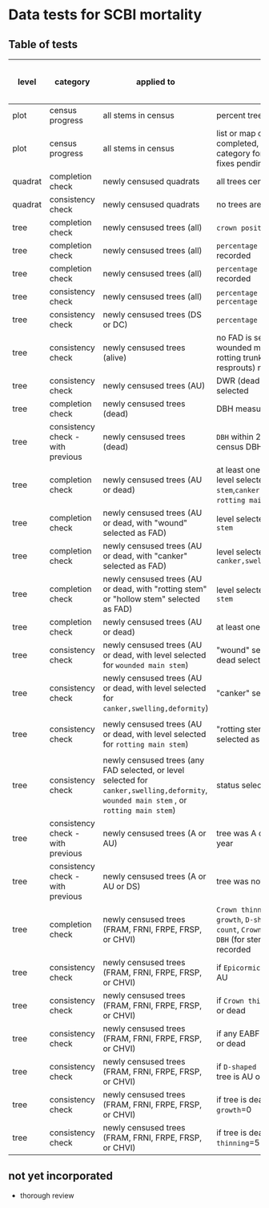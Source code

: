 # Data tests for SCBI mortality

## Table of tests 

level | category | applied to | test  | warning (W) or error (E) | coded | requires field fix? | auto fix (when applicable)
----  | ---- | ----  | ----  | ---- | ---- | ---- | ---- 
plot | census progress | all stems in census | percent trees censused | NA |  2021 | NA | NA 
plot | census progress | all stems in census | list or map of quadrats completed, with additional category for censused with fixes pending | NA |  not yet | NA | NA 
quadrat | completion check | newly censused quadrats | all trees censused |  E | 2021 | Y | NA 
quadrat  | consistency check | newly censused quadrats | no trees are duplicated |   W | 2021 | N | use latest record 
tree | completion check | newly censused trees (all) | `crown position` is recorded | E | 2021 | Y | NA 
tree | completion check | newly censused trees (all) |`percentage of crown intact` is recorded | E | 2021 | Y | NA 
tree | completion check | newly censused trees (all) |`percentage of crown living` is recorded | E | 2021 | Y | NA 
tree | consistency check | newly censused trees (all) | `percentage of crown living` ≤ `percentage of crown intact` | E | 2021 | initially | [issue 13](https://github.com/SCBI-ForestGEO/SCBImortality/issues/13)
tree | consistency check | newly censused trees (DS or DC) | `percentage of crown living` = 0 | E | 2021 | Y | NA
tree | consistency check | newly censused trees (alive) | no FAD is selected; no record of wounded main stem, canker, or rotting trunk; DWR (dead with resprouts) not selected | E | 2021 | Y | NA
tree | consistency check | newly censused trees (AU) | DWR (dead with resprouts) not selected |E |  2021 | initially | ---
tree | completion check | newly censused trees (dead) | DBH measured | E | 2021 | Y | NA 
tree | consistency check - with previous | newly censused trees (dead) | `DBH` within 2cm of most recent census DBH | W | 2021 | Y | NA
tree | completion check | newly censused trees (AU or dead) | at least one FAD is selected (OR level selected for `wounded main stem`,`canker,swelling,deformity`, `rotting main stem`)* | E |2021 | Y | NA 
tree | completion check | newly censused trees (AU or dead, with "wound" selected as FAD) | level selected for `wounded main stem` | E |2021 | Y | NA 
tree | completion check | newly censused trees (AU or dead, with "canker" selected as FAD) | level selected for `canker,swelling,deformity` |E | 2021 | Y | NA 
tree | completion check | newly censused trees (AU or dead, with "rotting stem" or "hollow stem" selected as FAD) | level selected for `rotting main stem` | E |2021 | Y | NA 
tree | completion check | newly censused trees (AU or dead) | at least one photo was taken | W | not yet | Y | NA 
tree | consistency check | newly censused trees (AU or dead, with level selected for `wounded main stem`)| "wound" selected as FAD, AU or dead selected as status | W| 2021 | N | add wound to FAD list*
tree | consistency check | newly censused trees (AU or dead, with level selected for `canker,swelling,deformity`)| "canker" selected as FAD | W| 2021 | N | add canker to FAD list* 
tree | consistency check | newly censused trees (AU or dead, with level selected for `rotting main stem`)| "rotting stem" or "hollow stem" selected as FAD| W| 2021 | N | add `rotting main stem` to FAD list* 
tree | consistency check | newly censused trees (any FAD selected, or level selected for `canker,swelling,deformity`, `wounded main stem` , or `rotting main stem`)| status selected as AU or dead | W| 2021 | N | change live to AU 
tree | consistency check - with previous | newly censused trees (A or AU) | tree was A or AU in previous year | W| 2021 | Y | NA
tree | consistency check - with previous | newly censused trees (A or AU or DS) | tree was not DC in previous year | W| 2021 | Y | NA
tree | completion check | newly censused trees (FRAM, FRNI, FRPE, FRSP, or CHVI) | `Crown thinning`, `Epicormic growth`,  `D-shaped exit hole count`, `Crown position < 10 cm DBH` (for stems <10cm) all recorded | E | 2021 | Y | NA 
tree | consistency check | newly censused trees (FRAM, FRNI, FRPE, FRSP, or CHVI) | if `Epicormic growth`>0, tree is AU | W | 2021 | N | set status to AU 
tree | consistency check | newly censused trees (FRAM, FRNI, FRPE, FRSP, or CHVI) | if `Crown thinning`>1 , tree is AU or dead | E | 2021 |  sometimes | 
tree | consistency check | newly censused trees (FRAM, FRNI, FRPE, FRSP, or CHVI) | if any EABF recorded, tree is AU or dead | E | not yet | sometimes | --- 
tree | consistency check | newly censused trees (FRAM, FRNI, FRPE, FRSP, or CHVI) | if `D-shaped exit hole count`>0, tree is AU or dead | E | not yet | sometimes | --- 
tree | consistency check | newly censused trees (FRAM, FRNI, FRPE, FRSP, or CHVI) | if tree is dead, `Epicormic growth`=0  | E | not yet | sometimes | --- 
tree | consistency check | newly censused trees (FRAM, FRNI, FRPE, FRSP, or CHVI) | if tree is dead, `Crown thinning`=5 | E | not yet | sometimes | --- 


## not yet incorporated
- thorough review


